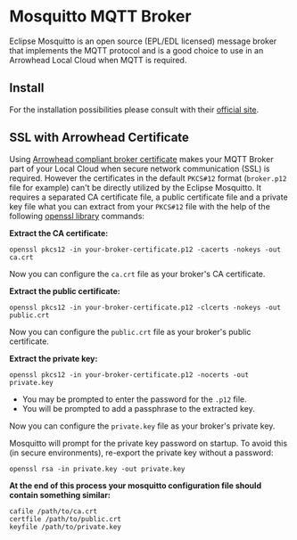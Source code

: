 # Mosquitto MQTT Broker

Eclipse Mosquitto is an open source (EPL/EDL licensed) message broker that implements the MQTT protocol and is a good choice to use in an Arrowhead Local Cloud when MQTT is required.

## Install

For the installation possibilities please consult with their [official site](https://mosquitto.org/download/).

## SSL with Arrowhead Certificate

Using [Arrowhead compliant broker certificate](../certificate-profiles.md#broker-profile) makes your MQTT Broker part of your Local Cloud when secure network communication (SSL) is required. However the certificates in the default `PKCS#12` format (`broker.p12` file for example) can't be directly utilized by the Eclipse Mosquitto. It requires a separated CA certificate file, a public certificate file and a private key file what you can extract from your `PKCS#12` file with the help of the following [openssl library](https://openssl-library.org/) commands:

**Extract the CA certificate:**

```
openssl pkcs12 -in your-broker-certificate.p12 -cacerts -nokeys -out ca.crt
```

Now you can configure the `ca.crt` file as your broker's CA certificate.

**Extract the public certificate:**

```
openssl pkcs12 -in your-broker-certificate.p12 -clcerts -nokeys -out public.crt
```

Now you can configure the `public.crt` file as your broker's public certificate.

**Extract the private key:**

```
openssl pkcs12 -in your-broker-certificate.p12 -nocerts -out private.key
```
- You may be prompted to enter the password for the `.p12` file.
- You will be prompted to add a passphrase to the extracted key.

Now you can configure the `private.key` file as your broker's private key.

Mosquitto will prompt for the private key password on startup. To avoid this (in secure environments), re-export the private key without a password:

```
openssl rsa -in private.key -out private.key
```

**At the end of this process your mosquitto configuration file should contain something similar:**

```
cafile /path/to/ca.crt
certfile /path/to/public.crt
keyfile /path/to/private.key
```